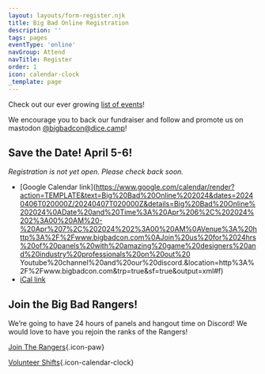 ```yaml
---
layout: layouts/form-register.njk
title: Big Bad Online Registration
description: ''
tags: pages
eventType: 'online'
navGroup: Attend
navTitle: Register
order: 1
icon: calendar-clock
_template: page
---
```


Check out our ever growing [list of events](/events)!

We encourage you to back our fundraiser and follow and promote us on mastodon [@bigbadcon@dice.camp](https://dice.camp/@bigbadcon)!

## Save the Date! April 5-6!

_Registration is not yet open. Please check back soon._

* [Google Calendar link](https://www.google.com/calendar/render?action=TEMPLATE&text=Big%20Bad%20Online%202024&dates=20240406T020000Z/20240407T020000Z&details=Big%20Bad%20Online%202024%0ADate%20and%20Time%3A%20Apr%206%2C%202024%202%3A00%20AM%20-%20Apr%207%2C%202024%202%3A00%20AM%0AVenue%3A%20http%3A%2F%2Fwww.bigbadcon.com%0AJoin%20us%20for%2024hrs%20of%20panels%20with%20amazing%20game%20designers%20and%20industry%20professionals%20on%20out%20  Youtube%20channel%20and%20our%20discord.&location=http%3A%2F%2Fwww.bigbadcon.com&trp=true&sf=true&output=xml#f)
* [iCal link](http://icalgen.yc.sg/?sub=Big+Bad+Online+2024&det=Join+us+for+24hrs+of+panels+with+amazing+game+designers+and+industry+professionals+on+out+YouTube+channel+and+our+discord.&tz=America%2FLos_Angeles&allday=false&sd=Apr+5%2C+2024&st=6%3A00+PM&ed=Apr+6%2C+2024&et=6%3A00+PM&venue=http%3A%2F%2Fwww.bigbadcon.com&isub=true&idt=true&iv=true&dl=1)

<!-- ## Virtual Office Hours

This year, in partnership with [Pixel Circus](https://twitter.com/ThePixelCircus), Big Bad Online is hosting Virtual Office Hours where TTRPG industry professionals will meet with creators from marginalized identities to help them advance their careers. The meetings will take place on April 1st (no joke here!) during Big Bad Online. Sounds good? Sign up here: [https://forms.gle/sDdatgUt3sAZPsyF7](https://forms.gle/sDdatgUt3sAZPsyF7 "https://forms.gle/sDdatgUt3sAZPsyF7") -->

## Join the Big Bad Rangers!

We’re going to have 24 hours of panels and hangout time on Discord! We would love to have you rejoin the ranks of the Rangers!

[Join The Rangers](/rangers){.icon-paw}

[Volunteer Shifts](/volunteer-shifts){.icon-calendar-clock}